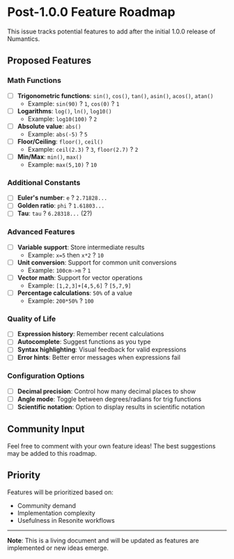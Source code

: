 # Post-1.0.0 Feature Roadmap

This issue tracks potential features to add after the initial 1.0.0 release of Numantics.

## Proposed Features

### Math Functions
- [ ] **Trigonometric functions**: `sin()`, `cos()`, `tan()`, `asin()`, `acos()`, `atan()`
  - Example: `sin(90)` ? `1`, `cos(0)` ? `1`
- [ ] **Logarithms**: `log()`, `ln()`, `log10()`
  - Example: `log10(100)` ? `2`
- [ ] **Absolute value**: `abs()`
  - Example: `abs(-5)` ? `5`
- [ ] **Floor/Ceiling**: `floor()`, `ceil()`
  - Example: `ceil(2.3)` ? `3`, `floor(2.7)` ? `2`
- [ ] **Min/Max**: `min()`, `max()`
  - Example: `max(5,10)` ? `10`

### Additional Constants
- [ ] **Euler's number**: `e` ? `2.71828...`
- [ ] **Golden ratio**: `phi` ? `1.61803...`
- [ ] **Tau**: `tau` ? `6.28318...` (2?)

### Advanced Features
- [ ] **Variable support**: Store intermediate results
  - Example: `x=5` then `x*2` ? `10`
- [ ] **Unit conversion**: Support for common unit conversions
  - Example: `100cm->m` ? `1`
- [ ] **Vector math**: Support for vector operations
  - Example: `[1,2,3]+[4,5,6]` ? `[5,7,9]`
- [ ] **Percentage calculations**: `50%` of a value
  - Example: `200*50%` ? `100`

### Quality of Life
- [ ] **Expression history**: Remember recent calculations
- [ ] **Autocomplete**: Suggest functions as you type
- [ ] **Syntax highlighting**: Visual feedback for valid expressions
- [ ] **Error hints**: Better error messages when expressions fail

### Configuration Options
- [ ] **Decimal precision**: Control how many decimal places to show
- [ ] **Angle mode**: Toggle between degrees/radians for trig functions
- [ ] **Scientific notation**: Option to display results in scientific notation

## Community Input
Feel free to comment with your own feature ideas! The best suggestions may be added to this roadmap.

## Priority
Features will be prioritized based on:
- Community demand
- Implementation complexity
- Usefulness in Resonite workflows

---

**Note**: This is a living document and will be updated as features are implemented or new ideas emerge.
